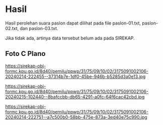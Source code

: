 # Hasil

Hasil perolehan suara paslon dapat dilihat pada file paslon-01.txt, paslon-02.txt, dan paslon-03.txt.

Jika tidak ada, artinya data tersebut belum ada pada SIREKAP.

## Foto C Plano

https://sirekap-obj-formc.kpu.go.id/8d40/pemilu/ppwp/31/75/09/10/02/3175091002106-20240214-222455--37314b7e-1df0-45be-946b-b5285d3a0e13.jpg

https://sirekap-obj-formc.kpu.go.id/8d40/pemilu/ppwp/31/75/09/10/02/3175091002106-20240215-102440--8bafccbb-db65-4291-a0fc-64f6cac42cbd.jpg

https://sirekap-obj-formc.kpu.go.id/8d40/pemilu/ppwp/31/75/09/10/02/3175091002106-20240214-222751--a7c500b0-58bb-475e-873a-3ed40e75c990.jpg
